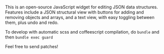 This is an open-source JavaScript widget for editing JSON data structures.  Features include a JSON structural view with buttons for adding and removing objects and arrays, and a text view, with easy toggling between them, plus undo and redo.

To develop with automatic scss and coffeescript compilation, do `bundle` and then `bundle exec guard`

Feel free to send patches!